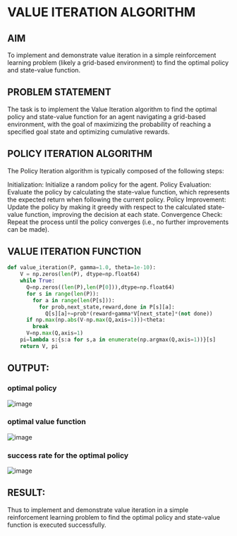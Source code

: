 # VALUE ITERATION ALGORITHM

## AIM
To implement and demonstrate value iteration in a simple reinforcement learning problem (likely a grid-based environment) to find the optimal policy and state-value function.

## PROBLEM STATEMENT
The task is to implement the Value Iteration algorithm to find the optimal policy and state-value function for an agent navigating a grid-based environment, with the goal of maximizing the probability of reaching a specified goal state and optimizing cumulative rewards.

## POLICY ITERATION ALGORITHM

The Policy Iteration algorithm is typically composed of the following steps:

Initialization: Initialize a random policy for the agent.
Policy Evaluation: Evaluate the policy by calculating the state-value function, which represents the expected return when following the current policy.
Policy Improvement: Update the policy by making it greedy with respect to the calculated state-value function, improving the decision at each state.
Convergence Check: Repeat the process until the policy converges (i.e., no further improvements can be made).

## VALUE ITERATION FUNCTION
```python
def value_iteration(P, gamma=1.0, theta=1e-10):
    V = np.zeros(len(P), dtype=np.float64)
    while True:
      Q=np.zeros((len(P),len(P[0])),dtype=np.float64)
      for s in range(len(P)):
        for a in range(len(P[s])):
          for prob,next_state,reward,done in P[s][a]:
            Q[s][a]+=prob*(reward+gamma*V[next_state]*(not done))
      if np.max(np.abs(V-np.max(Q,axis=1)))<theta:
        break
      V=np.max(Q,axis=1)
    pi=lambda s:{s:a for s,a in enumerate(np.argmax(Q,axis=1))}[s]
    return V, pi
```
## OUTPUT:
### optimal policy
![image](https://github.com/user-attachments/assets/b9c78029-d167-4462-b713-d501b905eeb3)


### optimal value function
![image](https://github.com/user-attachments/assets/6a02fb9e-3de2-4a23-8bee-97d1b807c7cd)


### success rate for the optimal policy
![image](https://github.com/user-attachments/assets/ea4c0852-8068-49a0-8ea1-c282497df221)


## RESULT:
Thus to implement and demonstrate value iteration in a simple reinforcement learning problem to find the optimal policy and state-value function is executed successfully.


